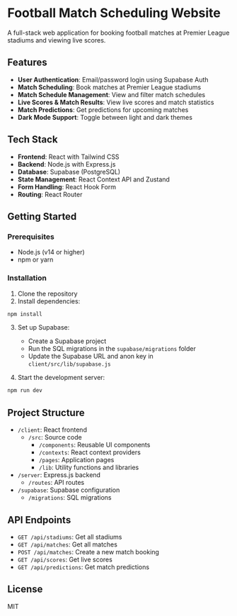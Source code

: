 # Football Match Scheduling Website

A full-stack web application for booking football matches at Premier League stadiums and viewing live scores.

## Features

- **User Authentication**: Email/password login using Supabase Auth
- **Match Scheduling**: Book matches at Premier League stadiums
- **Match Schedule Management**: View and filter match schedules
- **Live Scores & Match Results**: View live scores and match statistics
- **Match Predictions**: Get predictions for upcoming matches
- **Dark Mode Support**: Toggle between light and dark themes

## Tech Stack

- **Frontend**: React with Tailwind CSS
- **Backend**: Node.js with Express.js
- **Database**: Supabase (PostgreSQL)
- **State Management**: React Context API and Zustand
- **Form Handling**: React Hook Form
- **Routing**: React Router

## Getting Started

### Prerequisites

- Node.js (v14 or higher)
- npm or yarn

### Installation

1. Clone the repository
2. Install dependencies:

```bash
npm install
```

3. Set up Supabase:
   - Create a Supabase project
   - Run the SQL migrations in the `supabase/migrations` folder
   - Update the Supabase URL and anon key in `client/src/lib/supabase.js`

4. Start the development server:

```bash
npm run dev
```

## Project Structure

- `/client`: React frontend
  - `/src`: Source code
    - `/components`: Reusable UI components
    - `/contexts`: React context providers
    - `/pages`: Application pages
    - `/lib`: Utility functions and libraries
- `/server`: Express.js backend
  - `/routes`: API routes
- `/supabase`: Supabase configuration
  - `/migrations`: SQL migrations

## API Endpoints

- `GET /api/stadiums`: Get all stadiums
- `GET /api/matches`: Get all matches
- `POST /api/matches`: Create a new match booking
- `GET /api/scores`: Get live scores
- `GET /api/predictions`: Get match predictions

## License

MIT